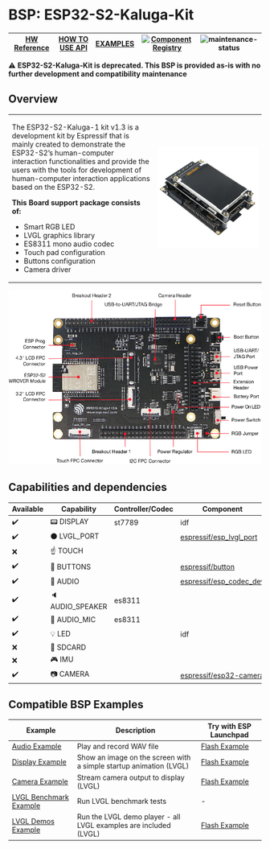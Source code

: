 # BSP: ESP32-S2-Kaluga-Kit

| [HW Reference](https://docs.espressif.com/projects/esp-idf/en/latest/esp32s2/hw-reference/esp32s2/user-guide-esp32-s2-kaluga-1-kit.html) | [HOW TO USE API](API.md) | [EXAMPLES](#compatible-bsp-examples) |[![Component Registry](https://components.espressif.com/components/espressif/esp32_s2_kaluga_kit/badge.svg)](https://components.espressif.com/components/espressif/esp32_s2_kaluga_kit) | ![maintenance-status](https://img.shields.io/badge/maintenance-deprecated-red.svg) |
| --- | --- | --- | --- | -- |

:warning: **ESP32-S2-Kaluga-Kit is deprecated. This BSP is provided as-is with no further development and compatibility maintenance**

## Overview

<table>
<tr><td>

The ESP32-S2-Kaluga-1 kit v1.3 is a development kit by Espressif that is mainly created to demonstrate the ESP32-S2’s human-computer interaction functionalities and provide the users with the tools for development of human-computer interaction applications based on the ESP32-S2.

**This Board support package consists of:**
* Smart RGB LED
* LVGL graphics library
* ES8311 mono audio codec
* Touch pad configuration
* Buttons configuration
* Camera driver

</td><td width="200">
  <img src="doc/esp32_s2_kaluga_kit.webp">
</td></tr>
</table>

![](doc/esp32-s2-kaluga-1-v1.3-layout-front.png)


## Capabilities and dependencies

<div align="center">
<!-- START_DEPENDENCIES -->

|     Available    |       Capability       |Controller/Codec|                                           Component                                          |Version|
|------------------|------------------------|----------------|----------------------------------------------------------------------------------------------|-------|
|:heavy_check_mark:|     :pager: DISPLAY    |     st7789     |                                              idf                                             | >=5.4 |
|:heavy_check_mark:|:black_circle: LVGL_PORT|                |[espressif/esp_lvgl_port](https://components.espressif.com/components/espressif/esp_lvgl_port)|   ^2  |
|        :x:       |    :point_up: TOUCH    |                |                                                                                              |       |
|:heavy_check_mark:| :radio_button: BUTTONS |                |       [espressif/button](https://components.espressif.com/components/espressif/button)       |   ^4  |
|:heavy_check_mark:|  :musical_note: AUDIO  |                |[espressif/esp_codec_dev](https://components.espressif.com/components/espressif/esp_codec_dev)| ~1.3.1|
|:heavy_check_mark:| :speaker: AUDIO_SPEAKER|     es8311     |                                                                                              |       |
|:heavy_check_mark:| :microphone: AUDIO_MIC |     es8311     |                                                                                              |       |
|:heavy_check_mark:|       :bulb: LED       |                |                                              idf                                             | >=5.4 |
|        :x:       |  :floppy_disk: SDCARD  |                |                                                                                              |       |
|        :x:       |    :video_game: IMU    |                |                                                                                              |       |
|:heavy_check_mark:|     :camera: CAMERA    |                | [espressif/esp32-camera](https://components.espressif.com/components/espressif/esp32-camera) |^2.0.14|

<!-- END_DEPENDENCIES -->
</div>

## Compatible BSP Examples

<div align="center">
<!-- START_EXAMPLES -->

| Example | Description | Try with ESP Launchpad |
| ------- | ----------- | ---------------------- |
| [Audio Example](https://github.com/espressif/esp-bsp/tree/master/examples/audio) | Play and record WAV file | [Flash Example](https://espressif.github.io/esp-launchpad/?flashConfigURL=https://espressif.github.io/esp-bsp/config.toml&app=audio-) |
| [Display Example](https://github.com/espressif/esp-bsp/tree/master/examples/display) | Show an image on the screen with a simple startup animation (LVGL) | [Flash Example](https://espressif.github.io/esp-launchpad/?flashConfigURL=https://espressif.github.io/esp-bsp/config.toml&app=display-) |
| [Camera Example](https://github.com/espressif/esp-bsp/tree/master/examples/display_camera) | Stream camera output to display (LVGL) | [Flash Example](https://espressif.github.io/esp-launchpad/?flashConfigURL=https://espressif.github.io/esp-bsp/config.toml&app=display_camera-) |
| [LVGL Benchmark Example](https://github.com/espressif/esp-bsp/tree/master/examples/display_lvgl_benchmark) | Run LVGL benchmark tests | - |
| [LVGL Demos Example](https://github.com/espressif/esp-bsp/tree/master/examples/display_lvgl_demos) | Run the LVGL demo player - all LVGL examples are included (LVGL) | [Flash Example](https://espressif.github.io/esp-launchpad/?flashConfigURL=https://espressif.github.io/esp-bsp/config.toml&app=display_lvgl_demos-) |

<!-- END_EXAMPLES -->
</div>

<!-- START_BENCHMARK -->
<!-- END_BENCHMARK -->
